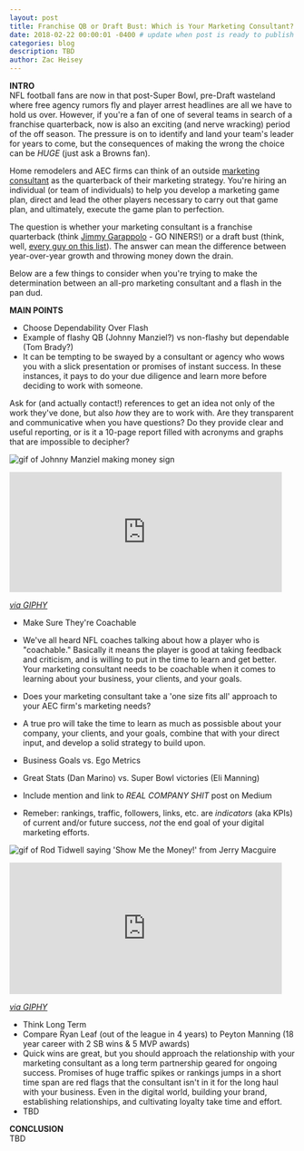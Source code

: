 ```yaml
---
layout: post
title: Franchise QB or Draft Bust: Which is Your Marketing Consultant?
date: 2018-02-22 00:00:01 -0400 # update when post is ready to publish
categories: blog
description: TBD
author: Zac Heisey
---
```


**INTRO**  
NFL football fans are now in that post-Super Bowl, pre-Draft wasteland where free agency rumors fly and player arrest headlines are all we have to hold us over. However, if you're a fan of one of several teams in search of a franchise quarterback, now is also an exciting (and nerve wracking) period of the off season. The pressure is on to identify and land your team's leader for years to come, but the consequences of making the wrong the choice can be _HUGE_ (just ask a Browns fan).

Home remodelers and AEC firms can think of an outside [marketing consultant](https://www.zac-heisey.com) as the quarterback of their marketing strategy. You're hiring an individual (or team of individuals) to help you develop a marketing game plan, direct and lead the other players necessary to carry out that game plan, and ultimately, execute the game plan to perfection.

The question is whether your marketing consultant is a franchise quarterback (think [Jimmy Garappolo](https://www.sbnation.com/nfl/2018/2/9/16992104/49ers-contract-jimmy-garoppolo-franchise-quarterback-now-what) - GO NINERS!) or a draft bust (think, well, [every guy on this list](http://bleacherreport.com/articles/1047730-50-biggest-quarterback-busts-in-nfl-draft-history)). The answer can mean the difference between year-over-year growth and throwing money down the drain.

Below are a few things to consider when you're trying to make the determination between an all-pro marketing consultant and a flash in the pan dud.

**MAIN POINTS**
- Choose Dependability Over Flash
 - Example of flashy QB (Johnny Manziel?) vs non-flashy but dependable (Tom Brady?)
 - It can be tempting to be swayed by a consultant or agency who wows you with a slick presentation or promises of instant success. In these instances, it pays to do your due diligence and learn more before deciding to work with someone.

 Ask for (and actually contact!) references to get an idea not only of the work they've done, but also _how_ they are to work with. Are they transparent and communicative when you have questions? Do they provide clear and useful reporting, or is it a 10-page report filled with acronyms and graphs that are impossible to decipher?

![gif of Johnny Manziel making money sign](https://media.giphy.com/media/j29c7DGtRTJdK/giphy.gif "Money Manziel")

_<iframe src="https://giphy.com/embed/j29c7DGtRTJdK" width="480" height="212" frameBorder="0" class="giphy-embed" allowFullScreen></iframe><p><a href="https://giphy.com/gifs/cleveland-browns-johnny-manziel-brian-hoyer-j29c7DGtRTJdK">via GIPHY</a></p>_

- Make Sure They're Coachable
 - We've all heard NFL coaches talking about how a player who is "coachable." Basically it means the player is good at taking feedback and criticism, and is willing to put in the time to learn and get better. Your marketing consultant needs to be coachable when it comes to learning about your business, your clients, and your goals.
 - Does your marketing consultant take a 'one size fits all' approach to your AEC firm's marketing needs?
 - A true pro will take the time to learn as much as possisble about your company, your clients, and your goals, combine that with your direct input, and develop a solid strategy to build upon.

- Business Goals vs. Ego Metrics
 - Great Stats (Dan Marino) vs. Super Bowl victories (Eli Manning)
 - Include mention and link to _REAL COMPANY SHIT_ post on Medium
 - Remeber: rankings, traffic, followers, links, etc. are _indicators_ (aka KPIs) of current and/or future success, _not_ the end goal of your digital marketing efforts.

![gif of Rod Tidwell saying 'Show Me the Money!' from Jerry Macguire](https://media.giphy.com/media/7B71Ci4KE3m0/giphy.gif "Rod Tidwell Knows What's Up")

_<iframe src="https://giphy.com/embed/7B71Ci4KE3m0" width="480" height="232" frameBorder="0" class="giphy-embed" allowFullScreen></iframe><p><a href="https://giphy.com/gifs/reaction-7B71Ci4KE3m0">via GIPHY</a></p>_

- Think Long Term
 - Compare Ryan Leaf (out of the league in 4 years) to Peyton Manning (18 year career with 2 SB wins & 5 MVP awards)
 - Quick wins are great, but you should approach the relationship with your marketing consultant as a long term partnership geared for ongoing success. Promises of huge traffic spikes or rankings jumps in a short time span are red flags that the consultant isn't in it for the long haul with your business. Even in the digital world, building your brand, establishing relationships, and cultivating loyalty take time and effort.
 - TBD

**CONCLUSION**  
TBD
